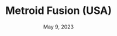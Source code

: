 ---
layout: gba
title: "Metroid Fusion (USA)"
categories:
 - approved
 - gba
 - universal
 - safe
tags:
- metroid
date: May 9, 2023
permalink: /games/metroid/play/details
publisher: Nintendo
gid: metroid
---